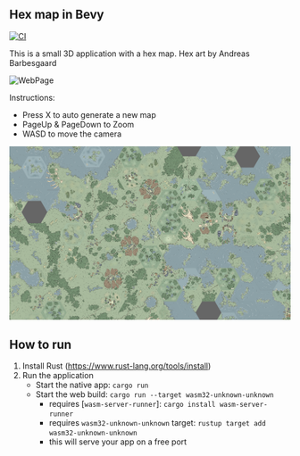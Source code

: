 ## Hex map in Bevy
[![CI](https://github.com/Troels51/hex_map_bevy/actions/workflows/ci.yml/badge.svg)](https://github.com/Troels51/hex_map_bevy/actions/workflows/ci.yml)

This is a small 3D application with a hex map. Hex art by Andreas Barbesgaard

![WebPage](https://troels51.github.io/hex_map_bevy/)

Instructions:
- Press X to auto generate a new map
- PageUp & PageDown to Zoom
- WASD to move the camera

![Preview](/assets/hex_map.PNG)


## How to run
 1. Install Rust (https://www.rust-lang.org/tools/install)
 4. Run the application
    * Start the native app: `cargo run`
    * Start the web build: `cargo run --target wasm32-unknown-unknown`
       * requires [`wasm-server-runner`]: `cargo install wasm-server-runner`
       * requires `wasm32-unknown-unknown` target: `rustup target add wasm32-unknown-unknown`
       * this will serve your app on a free port
